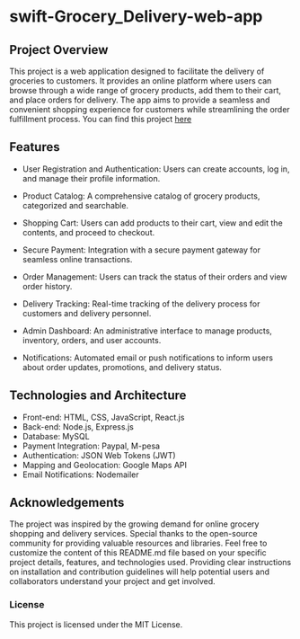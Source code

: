 # swift-Grocery_Delivery-web-app
## Project Overview

This project is a web application designed to facilitate the delivery of groceries to customers. It provides an online platform where users can browse through a wide range of grocery products, add them to their cart, and place orders for delivery. The app aims to provide a seamless and convenient shopping experience for customers while streamlining the order fulfillment process. You can find this project [here](https://pkonsomu2020.github.io/swift-Grocery_Delivery-web-app/home.html)

## Features

- User Registration and Authentication: Users can create accounts, log in, and manage their profile information.

- Product Catalog: A comprehensive catalog of grocery products, categorized and searchable.

- Shopping Cart: Users can add products to their cart, view and edit the contents, and proceed to checkout.

- Secure Payment: Integration with a secure payment gateway for seamless online transactions.

- Order Management: Users can track the status of their orders and view order history.

- Delivery Tracking: Real-time tracking of the delivery process for customers and delivery personnel.

- Admin Dashboard: An administrative interface to manage products, inventory, orders, and user accounts.

- Notifications: Automated email or push notifications to inform users about order updates, promotions, and delivery status.

## Technologies and Architecture

- Front-end: HTML, CSS, JavaScript, React.js
- Back-end: Node.js, Express.js
- Database: MySQL
- Payment Integration: Paypal, M-pesa
- Authentication: JSON Web Tokens (JWT)
- Mapping and Geolocation: Google Maps API
- Email Notifications: Nodemailer

## Acknowledgements

The project was inspired by the growing demand for online grocery shopping and delivery services.
Special thanks to the open-source community for providing valuable resources and libraries.
Feel free to customize the content of this README.md file based on your specific project details, features, and technologies used. Providing clear instructions on installation and contribution guidelines will help potential users and collaborators understand your project and get involved.

### License
This project is licensed under the MIT License.
